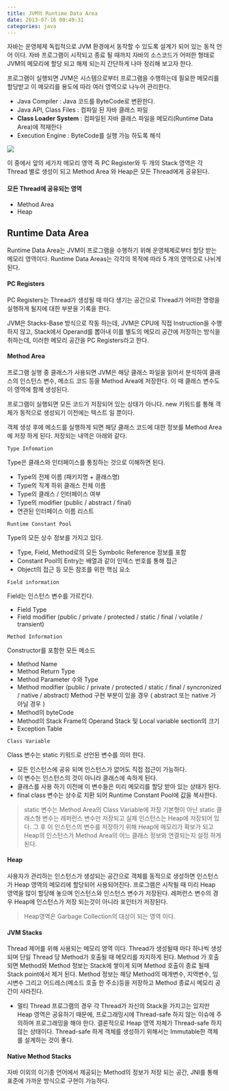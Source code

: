```yaml
---
title: JVM의 Runtime Data Area
date: 2013-07-16 00:49:31
categories: java
---
```


자바는 운영체제 독립적으로 JVM 환경에서 동작할 수 있도록 설계가 되어 있는 동적 언어 이다. 자바 프로그램이 시작되고 종료 될 때까지 자바의 소스코드가 어떠한 형태로 JVM의 메모리에 할당 되고 해제 되는지 간단하게 나마 정리해 보고자 한다.

프로그램이 실행되면 JVM은 시스템으로부터 프로그램을 수행하는데 필요한 메모리를 할당받고 이 메모리를 용도에 따라 여러 영역으로 나누어 관리한다.

- Java Compiler : Java 코드를 ByteCode로 변환한다.
- Java API, Class Files : 컴파일 된 자바 클래스 파일
- **Class Loader System** : 컴파일된 자바 클래스 파일을 메모리(Runtime Data Area)에 적재한다
- Execution Engine : ByteCode를 실행 가능 하도록 해석

<img src='https://lh4.googleusercontent.com/6WFR269BkOXIAaZxySgJt4ZOFKDPgN_G5lOa0eKtpW3add440v_wTdqe-pbs64BimfEY4R3f6hKB_fCbTh55SD-OcgDFexD0dA8ulqblZe1aB0yY_7o7PQ-MKA' />

이 중에서 앞의 세가지 메모리 영역 즉 PC Register와 두 개의 Stack 영역은 각 Thread 별로 생성이 되고 Method Area 와 Heap은 모든 Thread에게 공유된다.

#### 모든 Thread에 공유되는 영역

- Method Area
- Heap

## Runtime Data Area

Runtime Data Area는 JVM이 프로그램을 수행하기 위해 운영체제로부터 할당 받는 메모리 영역이다. Runtime Data Areas는 각각의 목적에 따라 5 개의 영역으로 나뉘게 된다.

#### PC Registers

PC Registers는 Thread가 생성될 때 마다 생기는 공간으로 Thread가 어떠한 명령을 실행하게 될지에 대한 부분을 기록을 한다.

JVM은 Stacks-Base 방식으로 작동 하는데, JVM은 CPU에 직접 Instruction을 수행하지 않고, Stack에서 Operand를 뽑아내 이를 별도의 메모리 공간에 저장하는 방식을 취하는데, 이러한 메모리 공간을 PC Registers라고 한다.

#### Method Area

프로그램 실행 중 클래스가 사용되면 JVM은 해당 클래스 파일을 읽어서 분석하여 클래스의 인스턴스 변수, 메소드 코드 등을 Method Area에 저장한다. 이 때 클래스 변수도 이 영역에 함께 생성된다.

프로그램이 실행되면 모든 코드가 저장되어 있는 상태가 아니다. new 키워드를 통해 객체가 동적으로 생성되기 이전에는 텍스트 일 뿐이다.

객체 생성 후에 메소드를 실행하게 되면 해당 클래스 코드에 대한 정보를 Method Area에 저장 하게 된다. 저장되는 내역은 아래와 같다.

`Type Infomation`

Type은 클래스와 인터페이스를 통칭하는 것으로 이해하면 된다.

- Type의 전체 이름 (패키지명 + 클래스명)
- Type의 직계 하위 클래스 전체 이름
- Type의 클래스 / 인터페이스 여부
- Type의 modifier (public / abstract / final)
- 연관된 인터페이스 이름 리스트
    
`Runtime Constant Pool` 

Type의 모든 상수 정보를 가지고 있다.

- Type, Field, Method로의 모든 Symbolic Reference 정보를 포함
- Constant Pool의 Entry는 배열과 같이 인덱스 번호를 통해 접근
- Object의 접근 등 모든 참조를 위한 핵심 요소
   
`Field information`

Field는 인스턴스 변수를 가르킨다.

- Field Type
- Field modifier (public / private / protected / static / final / volatile / transient)

`Method Information`

Constructor를 포함한 모든 메소드

- Method Name
- Method Return Type
- Method Parameter 수와 Type 
- Method modifier (public / private / protected / static / final / syncronized / native / abstract)
 Method 구현 부분이 있을 경우 ( abstract 또는 native 가 아닐 경우 )
- Method의 byteCode
- Method의 Stack Frame의 Operand Stack 및 Local variable section의 크기
- Exception Table

`Class Variable`

Class 변수는 static 키워드로 선언된 변수를 의미 한다.

- 모든 인스턴스에 공유 되며 인스턴스가 없어도 직접 접근이 가능하다.
- 이 변수는 인스턴스의 것이 아니라 클래스에 속하게 된다.
- 클래스를 사용 하기 이전에 이 변수들은 미리 메모리를 할당 받아 있는 상태가 된다.
- final class 변수는 상수로 치환 되어 Runtime Constant Pool에 값을 복사한다.

> static 변수는 Method Area의 Class Variable에 저장
기본형이 아닌 static 클래스형 변수는 레퍼런스 변수만 저장되고 실제 인스턴스는 Heap에 저장되어 있다. 그 후 이 인스턴스의 변수를 저장하기 위해 Heap에 메모리가 확보가 되고 Heap의 인스턴스가 Method Area의 어느 클래스 정보와 연결되는지 설정 하게 된다.

#### Heap

사용자가 관리하는 인스턴스가 생성되는 공간으로 객체를 동적으로 생성하면 인스턴스가 Heap 영역의 메모리에 할당되어 사용되어진다. 프로그램은 시작될 때 미리 Heap 영역을 많이 할당해 놓으며 인스턴스와 인스턴스 변수가 저장된다. 레퍼런스 변수의 경우 Heap에 인스턴스가 저장 되는것이 아니라 포인터가 저장된다.

> Heap영역은 Garbage Collection의 대상이 되는 영역 이다.

#### JVM Stacks

Thread 제어를 위해 사용되는 메모리 영역 이다. Thread가 생성될때 마다 하나씩 생성되며 단일 Thread 당 Method가 호출될 때 메모리를 차지하게 된다. Method 가 호출 되면 Method와 Method 정보는 Stack에 쌓이게 되며 Method 호출이 종료 될때 Stack point에서 제거 된다. Method 정보는 해당 Method의 매개변수, 지역변수, 임시변수 그리고 어드레스(메소드 호출 한 주소)등을 저장하고 Method 종료시 메모리 공간이 사라진다.

* 멀티 Thread 프로그램의 경우 각 Thread가 자신의 Stack을 가지고는 있지만 Heap 영역은 공유하기 때문에, 프로그래밍시에 Thread-safe 하지 않는 이슈에 주의하며 프로그래밍을 해야 한다. 결론적으로 Heap 영역 자체가 Thread-safe 하지 않는 상태이다. Thread-safe 하게 객체를 생성하기 위해서는 Immutable한 객체를 설계하는 것이 좋다.


#### Native Method Stacks

자바 이외의 이기종 언어에서 제공되는 Method의 정보가 저장 되는 공간, JNI를 통해 표준에 가까운 방식으로 구현이 가능하다.




